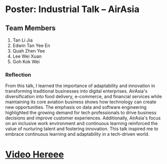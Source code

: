 # Poster: Industrial Talk – AirAsia
## Team Members
1. Tan Li Jia
2. Edwin Tan Yee En
3. Quah Zhen Yee
4. Lee Wei Xuan
5. Goh Kok Wei

### Reflection
From this talk, I learned the importance of adaptability and innovation in transforming traditional businesses into digital enterprises. AirAsia's diversification into food delivery, e-commerce, and financial services while maintaining its core aviation business shows how technology can create new opportunities. The emphasis on data and software engineering highlighted the growing demand for tech professionals to drive business decisions and improve customer experiences. Additionally, AirAsia's focus on an inclusive work environment and continuous learning reinforced the value of nurturing talent and fostering innovation. This talk inspired me to embrace continuous learning and adaptability in a tech-driven world.

# [Video Hereee](https://www.youtube.com/watch?v=ibmbXXh5H2E)
